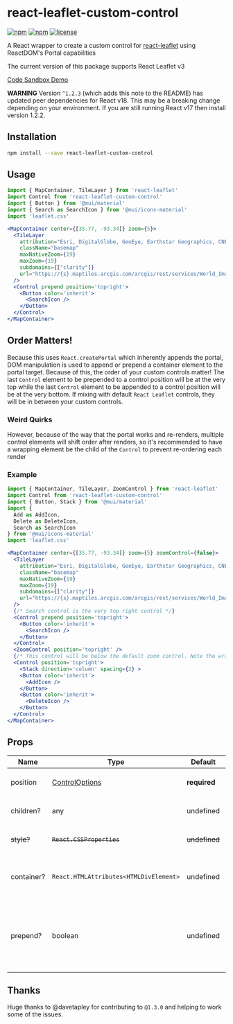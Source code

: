 # react-leaflet-custom-control
[![npm](https://img.shields.io/npm/v/react-leaflet-custom-control.svg)](https://npmjs.com/package/react-leaflet-custom-control)
[![npm](https://img.shields.io/npm/dt/react-leaflet-custom-control.svg)](https://npmjs.com/package/react-leaflet-custom-control)
[![license](https://img.shields.io/github/license/chris-m92/react-leaflet-custom-control.svg)](https://github.com/chris-m92/react-leaflet-custom-control)


A React wrapper to create a custom control for [react-leaflet](https://github.com/PaulLeCam/react-leaflet) using ReactDOM's Portal capabilities

The current version of this package supports React Leaflet v3

[Code Sandbox Demo](https://codesandbox.io/s/n1xpv)

**WARNING** Version `^1.2.3` (which adds this note to the README) has updated peer dependencies for React v18. This may be a breaking change depending on your environment. If you are still running React v17 then install version 1.2.2.

## Installation
```bash
npm install --save react-leaflet-custom-control
```

## Usage
```jsx
import { MapContainer, TileLayer } from 'react-leaflet'
import Control from 'react-leaflet-custom-control'
import { Button } from '@mui/material'
import { Search as SearchIcon } from '@mui/icons-material'
import 'leaflet.css'

<MapContainer center={[35.77, -93.34]} zoom={5}>
  <TileLayer
    attribution="Esri, DigitalGlobe, GeoEye, Earthstar Geographics, CNES/Airbus DS, USDA, USGS, AeroGRID, IGN, and the GIS User Community"
    className="basemap"
    maxNativeZoom={19}
    maxZoom={19}
    subdomains={["clarity"]}
    url="https://{s}.maptiles.arcgis.com/arcgis/rest/services/World_Imagery/MapServer/tile/{z}/{y}/{x}"
  />
  <Control prepend position='topright'>
    <Button color='inherit'> 
      <SearchIcon />
    </Button>
  </Control>
</MapContainer>
```
## Order Matters!
Because this uses `React.createPortal` which inherently appends the portal, DOM manipulation is used to append or prepend a container element to the portal target. Because of this, the order of your custom controls matter! The last `Control` element to be prepended to a control position will be at the very top while the last `Control` element to be appended to a control position will be at the very bottom. If mixing with default `React Leaflet` controls, they will be in between your custom controls.

### Weird Quirks
However, because of the way that the portal works and re-renders, multiple control elements will shift order after renders, so it's recommended to have a wrapping element be the child of the `Control` to prevent re-ordering each render

### Example
```jsx
import { MapContainer, TileLayer, ZoomControl } from 'react-leaflet'
import Control from 'react-leaflet-custom-control'
import { Button, Stack } from '@mui/material'
import { 
  Add as AddIcon,
  Delete as DeleteIcon,
  Search as SearchIcon 
} from '@mui/icons-material'
import 'leaflet.css'

<MapContainer center={[35.77, -93.34]} zoom={5} zoomControl={false}>
  <TileLayer
    attribution="Esri, DigitalGlobe, GeoEye, Earthstar Geographics, CNES/Airbus DS, USDA, USGS, AeroGRID, IGN, and the GIS User Community"
    className="basemap"
    maxNativeZoom={19}
    maxZoom={19}
    subdomains={["clarity"]}
    url="https://{s}.maptiles.arcgis.com/arcgis/rest/services/World_Imagery/MapServer/tile/{z}/{y}/{x}"
  />
  {/* Search control is the very top right control */}
  <Control prepend position='topright'>
    <Button color='inherit'> 
      <SearchIcon />
    </Button>
  </Control>
  <ZoomControl position='topright' />
  {/* This control will be below the default zoom control. Note the wrapping Stack component */}
  <Control position='topright'>
    <Stack direction='column' spacing={2} >
    <Button color='inherit'>
      <AddIcon />
    </Button>    
    <Button color='inherit'>
      <DeleteIcon />
    </Button>
  </Control>
</MapContainer>
```

## Props
| Name           | Type                                                                 | Default          | Description                        |
|----------------|----------------------------------------------------------------------|------------------|------------------------------------|
| position       | [ControlOptions](https://leafletjs.com/reference-1.7.1.html#control) | **required**     | The position of the control        |
| children?      | any                                                                  | undefined        | Child element to the control       |
| ~~style?~~     | ~~`React.CSSProperties`~~                                            | ~~undefined~~    | ~~CSS Styles to override the control~~ |
| container?     | `React.HTMLAttributes<HTMLDivElement>`                               | undefined        | The target root container for the portal |
| prepend?       | boolean                                                              | undefined        | Whether the control should be prepended or appended to the position|

## Thanks
Huge thanks to @davetapley for contributing to `@1.3.0` and helping to work some of the issues.